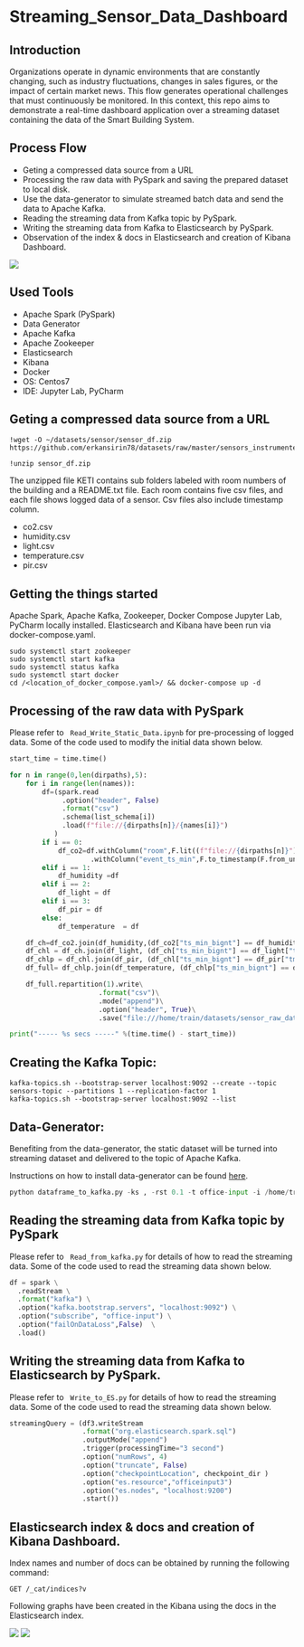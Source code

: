 # Streaming_Sensor_Data_Dashboard
## Introduction
Organizations operate in dynamic environments that are constantly changing, such as industry 
fluctuations, changes in sales figures, or the impact of certain market news. 
This flow generates operational challenges that must continuously be monitored. 
In this context, this repo aims to demonstrate a real-time dashboard application over a streaming
dataset containing the data of the Smart Building System.

## Process Flow
- Geting a compressed data source from a URL
- Processing the raw data with PySpark and saving the prepared dataset to local disk.
- Use the data-generator to simulate streamed batch data and send the data to Apache Kafka.
- Reading the streaming data from Kafka topic by PySpark.
- Writing the streaming data from Kafka to Elasticsearch by PySpark.
- Observation of the index & docs in Elasticsearch and creation of Kibana Dashboard.

![](https://github.com/yoetli/Streaming_Sensor_Data_Dashboard/blob/main/images/final_pro_pic2.jpg)

## Used Tools

- Apache Spark (PySpark)
- Data Generator
- Apache Kafka
- Apache Zookeeper
- Elasticsearch
- Kibana
- Docker
- OS: Centos7
- IDE: Jupyter Lab, PyCharm

## Geting a compressed data source from a URL


```shell
!wget -O ~/datasets/sensor/sensor_df.zip https://github.com/erkansirin78/datasets/raw/master/sensors_instrumented_in_an_office_building_dataset.zip
```
```shell
!unzip sensor_df.zip
```
The unzipped file KETI contains sub folders labeled with room numbers of the building and a README.txt file. Each room contains five csv files, and each file shows logged data of a sensor. Csv files also include timestamp column.

- co2.csv
- humidity.csv
- light.csv
- temperature.csv
- pir.csv

## Getting the things started
Apache Spark, Apache Kafka, Zookeeper, Docker Compose Jupyter Lab, PyCharm locally installed.
Elasticsearch and Kibana have been run via docker-compose.yaml.
```shell
sudo systemctl start zookeeper
sudo systemctl start kafka
sudo systemctl status kafka
sudo systemctl start docker
cd /<location_of_docker_compose.yaml>/ && docker-compose up -d
``` 
## Processing of the raw data with PySpark

Please refer to ``` Read_Write_Static_Data.ipynb``` for pre-processing of logged data.
Some of the code used to modify the initial data shown below. 

```python
start_time = time.time()

for n in range(0,len(dirpaths),5):
    for i in range(len(names)):
        df=(spark.read
             .option("header", False)
             .format("csv")
             .schema(list_schema[i])
             .load(f"file://{dirpaths[n]}/{names[i]}")
           )
        if i == 0:
            df_co2=df.withColumn("room",F.lit((f"file://{dirpaths[n]}").split("/")[-1]))\
                    .withColumn("event_ts_min",F.to_timestamp(F.from_unixtime(F.col("ts_min_bignt"),'yyyy-MM-dd HH:mm:ss')))
        elif i == 1:
            df_humidity =df
        elif i == 2:
            df_light = df
        elif i == 3:
            df_pir = df
        else:
            df_temperature  = df

    df_ch=df_co2.join(df_humidity,(df_co2["ts_min_bignt"] == df_humidity["tmstmp1"]),"inner")
    df_chl = df_ch.join(df_light, (df_ch["ts_min_bignt"] == df_light["tmstmp2"]),"inner")
    df_chlp = df_chl.join(df_pir, (df_chl["ts_min_bignt"] == df_pir["tmstmp3"]),"inner")
    df_full= df_chlp.join(df_temperature, (df_chlp["ts_min_bignt"] == df_temperature["tmstmp4"]),"inner")

    df_full.repartition(1).write\
                      .format("csv")\
                      .mode("append")\
                      .option("header", True)\
                      .save("file:///home/train/datasets/sensor_raw_dataset/output/")

print("----- %s secs -----" %(time.time() - start_time))
```


## Creating the Kafka Topic:
``` shell
kafka-topics.sh --bootstrap-server localhost:9092 --create --topic sensors-topic --partitions 1 --replication-factor 1 
kafka-topics.sh --bootstrap-server localhost:9092 --list
``` 
## Data-Generator:

Benefiting from the data-generator, the static dataset will be turned into streaming dataset and delivered to the topic of Apache Kafka.  

Instructions on how to install data-generator can be found [here](https://github.com/erkansirin78/data-generator).

```python
python dataframe_to_kafka.py -ks , -rst 0.1 -t office-input -i /home/train/datasets/sensor_raw_dataset/datagen_input
```

##  Reading the streaming data from Kafka topic by PySpark

Please refer to ``` Read_from_kafka.py``` for details of how to read the streaming data.
Some of the code used to read the streaming data shown below. 

```python
df = spark \
  .readStream \
  .format("kafka") \
  .option("kafka.bootstrap.servers", "localhost:9092") \
  .option("subscribe", "office-input") \
  .option("failOnDataLoss",False)  \
  .load()
```
##  Writing the streaming data from Kafka to Elasticsearch by PySpark.
Please refer to ``` Write_to_ES.py``` for details of how to read the streaming data.
Some of the code used to read the streaming data shown below. 

```python
streamingQuery = (df3.writeStream
                  .format("org.elasticsearch.spark.sql")
                  .outputMode("append")
                  .trigger(processingTime="3 second")
                  .option("numRows", 4)
                  .option("truncate", False)
                  .option("checkpointLocation", checkpoint_dir )
                  .option("es.resource","officeinput3")
                  .option("es.nodes", "localhost:9200")
                  .start())
```
## Elasticsearch index & docs and creation of Kibana Dashboard.

Index names and number of docs can be obtained by running the following command:

```
GET /_cat/indices?v
```

Following graphs have been created in the Kibana using the docs in the Elasticsearch index.

![](https://github.com/yoetli/Streaming_Sensor_Data_Dashboard/blob/main/images/Kibana_graphs_1.jpg)
![](https://github.com/yoetli/Streaming_Sensor_Data_Dashboard/blob/main/images/Kibana_graphs_2.jpg)
